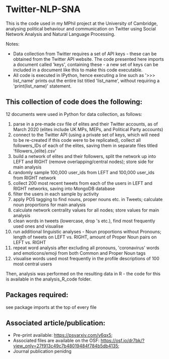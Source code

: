 # Twitter-NLP-SNA
This is the code used in my MPhil project at the University of Cambridge, analysing political behaviour and communication on Twitter using Social Network Analysis and Natural Language Processing. 

Notes:
- Data collection from Twitter requires a set of API keys - these can be obtained from the Twitter API website. The code presented here imports a document called 'keys', containing these - a new set of keys can be included in a document like this to make this code executable. 
- All code is executed in IPython, hence executing a line such as '>>> list_name' prints out the entire list titled 'list_name', without requiring a 'print(list_name)' statement. 

## This collection of code does the following: 

12 documents were used in Python for data collection, as follows: 
  1. parse in a pre-made csv file of elites and their Twitter accounts, as of March 2020 (elites include UK MPs, MEPs, and Political Party accounts) 
  2. connect to the Twitter API (using a private set of keys, which will need to be re-created if this code were to be replicated), collect all followers_IDs of each of the elites, saving them in separate files titled 'fillowers_{elite}.csv'
  3. build a network of elites and their followers, split the network up into LEFT and RIGHT (remove overlapping/central nodes); store side for main analysis
  4. randomly sample 100,000 user_ids from LEFT and 100,000 user_ids from RIGHT network 
  5. collect 200 most recent tweets from each of the users in LEFT and RIGHT networks, saving into MongoDB database 
  6. filter the users in each sample by activity 
  7. apply POS tagging to find nouns, proper nouns etc. in Tweets; calculate noun proportions for main analysis 
  8. calculate network centrality values for all nodes; store values for main analysis 
  9. clean words in tweets (lowercase, drop 's etc.), find most frequently used ones and visualise
  10. run additional linguistic analyses - Noun proportions without Pronouns; length of tweets on LEFT vs. RIGHT, amount of Proper Noun pairs on LEFT vs. RIGHT
  11. repeat word analysis after excluding all pronouns, 'coronavirus' words and emoticons/emoji from both Common and Proper Noun tags 
  12. visualise words used most frequently in the profile descriptions of 100 most central users 
  
Then, analysis was performed on the resulting data in R - the code for this is available in the analysis_R_code folder. 
  
## Packages required: 
see package imports at the top of every file

## Associated article/publication: 
- Pre-print available: https://psyarxiv.com/v6qx5; 
- Associated files are available on the OSF: https://osf.io/dr7bk/?view_only=27f913c49c7b48019484f784b5db4135;
- Journal publication penidng
